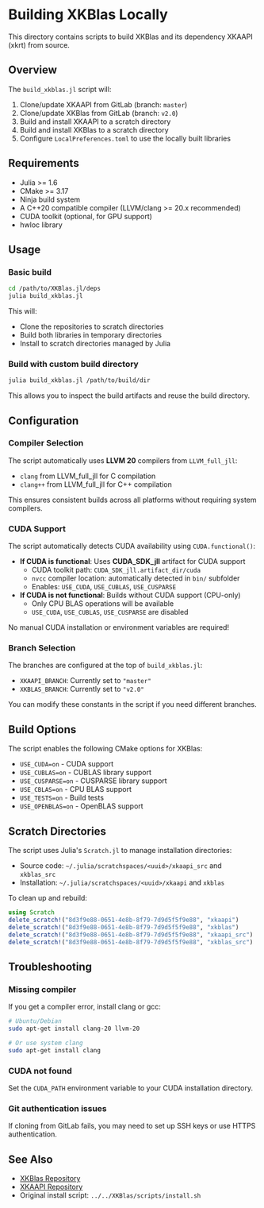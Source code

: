 # Building XKBlas Locally

This directory contains scripts to build XKBlas and its dependency XKAAPI (xkrt) from source.

## Overview

The `build_xkblas.jl` script will:
1. Clone/update XKAAPI from GitLab (branch: `master`)
2. Clone/update XKBlas from GitLab (branch: `v2.0`)
3. Build and install XKAAPI to a scratch directory
4. Build and install XKBlas to a scratch directory
5. Configure `LocalPreferences.toml` to use the locally built libraries

## Requirements

- Julia >= 1.6
- CMake >= 3.17
- Ninja build system
- A C++20 compatible compiler (LLVM/clang >= 20.x recommended)
- CUDA toolkit (optional, for GPU support)
- hwloc library

## Usage

### Basic build

```bash
cd /path/to/XKBlas.jl/deps
julia build_xkblas.jl
```

This will:
- Clone the repositories to scratch directories
- Build both libraries in temporary directories
- Install to scratch directories managed by Julia

### Build with custom build directory

```bash
julia build_xkblas.jl /path/to/build/dir
```

This allows you to inspect the build artifacts and reuse the build directory.

## Configuration

### Compiler Selection

The script automatically uses **LLVM 20** compilers from `LLVM_full_jll`:
- `clang` from LLVM_full_jll for C compilation
- `clang++` from LLVM_full_jll for C++ compilation

This ensures consistent builds across all platforms without requiring system compilers.

### CUDA Support

The script automatically detects CUDA availability using `CUDA.functional()`:
- **If CUDA is functional**: Uses **CUDA_SDK_jll** artifact for CUDA support
  - CUDA toolkit path: `CUDA_SDK_jll.artifact_dir/cuda`
  - `nvcc` compiler location: automatically detected in `bin/` subfolder
  - Enables: `USE_CUDA`, `USE_CUBLAS`, `USE_CUSPARSE`
- **If CUDA is not functional**: Builds without CUDA support (CPU-only)
  - Only CPU BLAS operations will be available
  - `USE_CUDA`, `USE_CUBLAS`, `USE_CUSPARSE` are disabled

No manual CUDA installation or environment variables are required!

### Branch Selection

The branches are configured at the top of `build_xkblas.jl`:
- `XKAAPI_BRANCH`: Currently set to `"master"`
- `XKBLAS_BRANCH`: Currently set to `"v2.0"`

You can modify these constants in the script if you need different branches.

## Build Options

The script enables the following CMake options for XKBlas:
- `USE_CUDA=on` - CUDA support
- `USE_CUBLAS=on` - CUBLAS library support
- `USE_CUSPARSE=on` - CUSPARSE library support
- `USE_CBLAS=on` - CPU BLAS support
- `USE_TESTS=on` - Build tests
- `USE_OPENBLAS=on` - OpenBLAS support

## Scratch Directories

The script uses Julia's `Scratch.jl` to manage installation directories:
- Source code: `~/.julia/scratchspaces/<uuid>/xkaapi_src` and `xkblas_src`
- Installation: `~/.julia/scratchspaces/<uuid>/xkaapi` and `xkblas`

To clean up and rebuild:
```julia
using Scratch
delete_scratch!("8d3f9e88-0651-4e8b-8f79-7d9d5f5f9e88", "xkaapi")
delete_scratch!("8d3f9e88-0651-4e8b-8f79-7d9d5f5f9e88", "xkblas")
delete_scratch!("8d3f9e88-0651-4e8b-8f79-7d9d5f5f9e88", "xkaapi_src")
delete_scratch!("8d3f9e88-0651-4e8b-8f79-7d9d5f5f9e88", "xkblas_src")
```

## Troubleshooting

### Missing compiler
If you get a compiler error, install clang or gcc:
```bash
# Ubuntu/Debian
sudo apt-get install clang-20 llvm-20

# Or use system clang
sudo apt-get install clang
```

### CUDA not found
Set the `CUDA_PATH` environment variable to your CUDA installation directory.

### Git authentication issues
If cloning from GitLab fails, you may need to set up SSH keys or use HTTPS authentication.

## See Also

- [XKBlas Repository](https://gitlab.inria.fr/xkblas/dev)
- [XKAAPI Repository](https://gitlab.inria.fr/xkaapi/dev-v2)
- Original install script: `../../XKBlas/scripts/install.sh`
